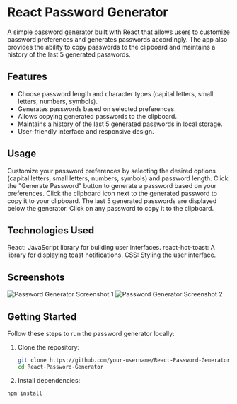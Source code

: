 # React Password Generator


A simple password generator built with React that allows users to customize password preferences and generates passwords accordingly. The app also provides the ability to copy passwords to the clipboard and maintains a history of the last 5 generated passwords.

## Features

- Choose password length and character types (capital letters, small letters, numbers, symbols).
- Generates passwords based on selected preferences.
- Allows copying generated passwords to the clipboard.
- Maintains a history of the last 5 generated passwords in local storage.
- User-friendly interface and responsive design.

## Usage

Customize your password preferences by selecting the desired options (capital letters, small letters, numbers, symbols) and password length.
Click the "Generate Password" button to generate a password based on your preferences.
Click the clipboard icon next to the generated password to copy it to your clipboard.
The last 5 generated passwords are displayed below the generator. Click on any password to copy it to the clipboard.

## Technologies Used

React: JavaScript library for building user interfaces.
react-hot-toast: A library for displaying toast notifications.
CSS: Styling the user interface.

## Screenshots

![Password Generator Screenshot 1](https://i.imgur.com/D9RK7BT.png)
![Password Generator Screenshot 2](https://i.imgur.com/ys8yMKq.png)

## Getting Started

Follow these steps to run the password generator locally:

1. Clone the repository:

   ```bash
   git clone https://github.com/your-username/React-Password-Generator.git
   cd React-Password-Generator

2. Install dependencies:

 ```bash
npm install



